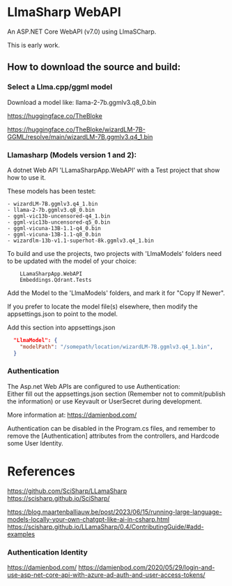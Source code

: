 # LlmaSharp WebAPI
An ASP.NET Core WebAPI (v7.0) using LlmaSCharp.

This is early work.

## How to download the source and build:

### Select a Llma.cpp/ggml model

Download a model like: llama-2-7b.ggmlv3.q8_0.bin

https://huggingface.co/TheBloke

https://huggingface.co/TheBloke/wizardLM-7B-GGML/resolve/main/wizardLM-7B.ggmlv3.q4_1.bin


### Llamasharp (Models version 1 and 2):
A dotnet Web API 'LLamaSharpApp.WebAPI' with a Test project that show how to use it. 


These models has been testet:
```
- wizardLM-7B.ggmlv3.q4_1.bin
- llama-2-7b.ggmlv3.q8_0.bin
- ggml-vic13b-uncensored-q4_1.bin
- ggml-vic13b-uncensored-q5_0.bin
- ggml-vicuna-13B-1.1-q4_0.bin
- ggml-vicuna-13B-1.1-q8_0.bin
- wizardlm-13b-v1.1-superhot-8k.ggmlv3.q4_1.bin
```


To build and use the projects, two projects with 'LlmaModels' folders need to be updated with the model of your choice:
```   
    LLamaSharpApp.WebAPI
    Embeddings.Qdrant.Tests
```
Add the Model to the 'LlmaModels' folders, and mark it for "Copy If Newer".

If you prefer to locate the model file(s) elsewhere, then modify the appsettings.json to point to the model.

Add this section into appsettings.json

```json
  "LlmaModel": {
    "modelPath": "/somepath/location/wizardLM-7B.ggmlv3.q4_1.bin",
  }

```

### Authentication
The Asp.net Web APIs are configured to use Authentication:  
Either fill out the appsettings.json section (Remember not to commit/publish the information) or use Keyvault or UserSecret during development.

More information at: https://damienbod.com/

Authentication can be disabled in the Program.cs files, and remember to remove the [Authentication] attributes from the controllers, and Hardcode some User Identity. 



# References
https://github.com/SciSharp/LLamaSharp
https://scisharp.github.io/SciSharp/

https://blog.maartenballiauw.be/post/2023/06/15/running-large-language-models-locally-your-own-chatgpt-like-ai-in-csharp.html
https://scisharp.github.io/LLamaSharp/0.4/ContributingGuide/#add-examples


### Authentication Identity
https://damienbod.com/
https://damienbod.com/2020/05/29/login-and-use-asp-net-core-api-with-azure-ad-auth-and-user-access-tokens/

